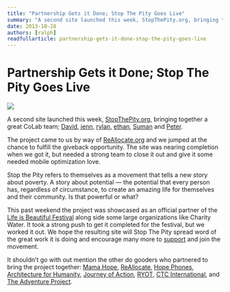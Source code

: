 ```yaml
---
title: "Partnership Gets it Done; Stop The Pity Goes Live"
summary: "A second site launched this week, StopThePity.org, bringing together a great CoLab team. The project came to us by way of ReAllocate.org and we jumped at the chance to fulfill the giveback opportunity. The site was nearing completion when we got it, but needed a strong team to close it out and give it some needed mobile optimization love."
date: 2013-10-28
authors: [ralph]
readfullarticle: partnership-gets-it-done-stop-the-pity-goes-live
---
```


# Partnership Gets it Done; Stop The Pity Goes Live

<a href="http://www.stopthepity.org/"><img src="/assets/img/blog/2013-10-28.png" class="center-element"></a>

A second site launched this week, [StopThePity.org](http://www.stopthepity.org/), bringing together a great CoLab team; [David](http://colab.coop/team), [jenn](http://colab.coop/team), [rylan](http://colab.coop/team), [ethan](http://colab.coop/team), [Suman](http://colab.coop/team) and [Peter](http://colab.coop/team).

The project came to us by way of [ReAllocate.org](http://reallocate.org/) and we jumped at the chance to fulfill the giveback opportunity. The site was nearing completion when we got it, but needed a strong team to close it out and give it some needed mobile optimization love.

Stop the Pity refers to themselves as a movement that tells a new story about poverty. A story about potential &mdash; the potential that every person has, regardless of circumstance, to create an amazing life for themselves and their community. Is that powerful or what?

This past weekend the project was showcased as an official partner of the [Life is Beautiful Festival](http://www.lifeisbeautifulfestival.com/) along side some large organizations like Charity Water. It took a strong push to get it completed for the festival, but we worked it out. We hope the resulting site will Stop The Pity spread word of the great work it is doing and encourage many more to [support](http://thevanityproject.org/collections/stop-the-pity) and join the movement.

It shouldn’t go with out mention the other do gooders who partnered to bring the project together: [Mama Hope](http://www.mamahope.org/), [ReAllocate](http://www.reallocate.org/), [Hope Phones](http://hopephones.org/), [Architecture for Humanity](http://architectureforhumanity.org/), [Journey of Action](http://www.journeyofaction.com/), [RYOT](http://www.ryot.org/), [CTC International](http://www.ctcinternational.org/), and [The Adventure Project](http://theadventureproject.org/).
